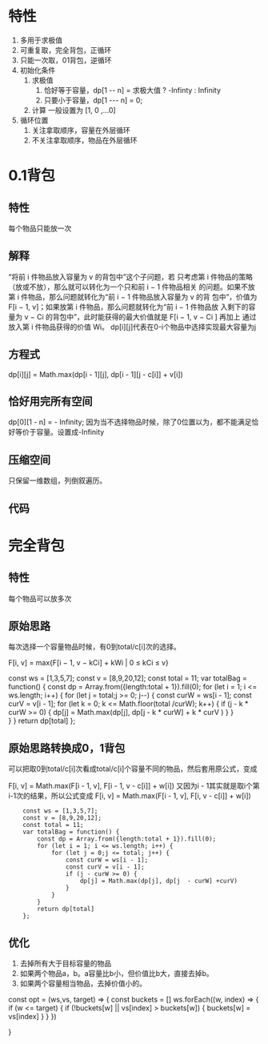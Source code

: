 # 特性
1. 多用于求极值
2. 可重复取，完全背包，正循环
3. 只能一次取，01背包，逆循环
4. 初始化条件
    1. 求极值
        1. 恰好等于容量，dp[1 -- n] = 求极大值 ? -Infinty : Infinity
        2. 只要小于容量，dp[1 --- n] = 0;
    2. 计算
        一般设置为 [1, 0 ,...0]
5. 循环位置
    1. 关注拿取顺序，容量在外层循环
    2. 不关注拿取顺序，物品在外层循环

# 0.1背包
## 特性
每个物品只能放一次

## 解释
“将前 i 件物品放入容量为 v 的背包中”这个子问题，若
只考虑第 i 件物品的策略（放或不放），那么就可以转化为一个只和前 i − 1 件物品相关
的问题。如果不放第 i 件物品，那么问题就转化为“前 i − 1 件物品放入容量为 v 的背
包中”，价值为 F[i − 1, v]；如果放第 i 件物品，那么问题就转化为“前 i − 1 件物品放
入剩下的容量为 v − Ci 的背包中”，此时能获得的最大价值就是 F[i − 1, v − Ci
] 再加上
通过放入第 i 件物品获得的价值 Wi。
dp[i][j]代表在0-i个物品中选择实现最大容量为j

## 方程式
dp[i][j] = Math.max(dp[i - 1][j], dp[i - 1][j - c[i]] + v[i])

## 恰好用完所有空间
dp[0][1 - n] = - Infinity;
因为当不选择物品时候，除了0位置以为，都不能满足恰好等价于容量。设置成-Infinity

## 压缩空间
只保留一维数组，列倒叙遍历。

## 代码

# 完全背包
## 特性
每个物品可以放多次

## 原始思路

每次选择一个容量物品时候，有0到total/c[i]次的选择。

F[i, v] = max{F[i − 1, v − kCi] + kWi | 0 ≤ kCi ≤ v}

const ws = [1,3,5,7];
const v = [8,9,20,12];
const total = 11;
var totalBag = function() {
    const dp = Array.from({length:total + 1}).fill(0);
    for (let i = 1; i <= ws.length; i++) {
        for (let j = total;j >= 0; j--) {
            const curW = ws[i - 1];
            const curV = v[i - 1];
            for (let k = 0; k <= Math.floor(total /curW); k++) {
                if (j - k * curW >= 0) {
                    dp[j] = Math.max(dp[j], dp[j - k * curW] + k * curV )
                }
            }   
        }
    }
    return dp[total]
};
## 原始思路转换成0，1背包

可以把取0到total/c[i]次看成total/c[i]个容量不同的物品，然后套用原公式，变成

F[i, v] = Math.max(F[i - 1, v], F[i - 1, v - c[i]] + w[i])
又因为i - 1其实就是取i个第i-1次的结果，所以公式变成
F[i, v] = Math.max(F[i - 1, v], F[i, v - c[i]] + w[i])


        const ws = [1,3,5,7];
        const v = [8,9,20,12];
        const total = 11;
        var totalBag = function() {
            const dp = Array.from({length:total + 1}).fill(0);
            for (let i = 1; i <= ws.length; i++) {
                for (let j = 0;j <= total; j++) {
                    const curW = ws[i - 1];
                    const curV = v[i - 1];
                    if (j - curW >= 0) {
                        dp[j] = Math.max(dp[j], dp[j  - curW] +curV)
                    }
                }
            }
            return dp[total]
        };

## 优化
1. 去掉所有大于目标容量的物品
2. 如果两个物品a，b。a容量比b小，但价值比b大，直接去掉b。
3. 如果两个容量相当物品，去掉价值小的。

const opt = (ws,vs, target) => {
    const buckets = []
    ws.forEach((w, index) => {
        if (w <= target) {
            if (!buckets[w] || vs[index] > buckets[w]) {
                buckets[w] = vs[index]
            }
        }
    })
   
}

